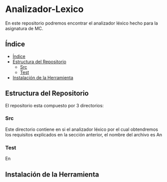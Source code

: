 # Analizador-Lexico

En este repositorio podremos encontrar el analizador léxico hecho para la asignatura de MC.

## Índice
- [Índice](#índice)
- [Estructura del Repositorio](#estructura-del-repositorio)
   - [Src](Src/)
   - [Test](Test/)
- [Instalación de la Herramienta](#instalación-de-la-herramienta)

## Estructura del Repositorio

El repositorio esta compuesto por 3 directorios:
### Src
Este directorio contiene en si el analizador léxico por el cual obtendremos los requisitos explicados en la sección anterior, el nombre del archivo es An
### Test
En 

## Instalación de la Herramienta


